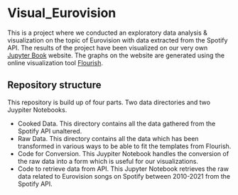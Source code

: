 # Visual_Eurovision
This is a project where we conducted an exploratory data analysis & visualization on the topic of Eurovision with data extracted from the Spotify API. 
The results of the project have been visualized on our very own [Jupyter Book](juantieme.github.io/project.html) website. 
The graphs on the website are generated using the online visualization tool [Flourish](https://flourish.studio/).

## Repository structure
This repository is build up of four parts. Two data directories and two Juypiter Notebooks. 

- Cooked Data. This directory contains all the data gathered from the Spotify API unaltered.
- Raw Data. This directory contains all the data which has been transformed in various ways to be able to fit the templates from Flourish.
- Code for Conversion. This Juypiter Notebook handles the conversion of the raw data into a form which is useful for our visualizations.
- Code to retrieve data from API. This Jupyter Notebook retrieves the raw data related to Eurovision songs on Spotify between 2010-2021 from the Spotify API.
